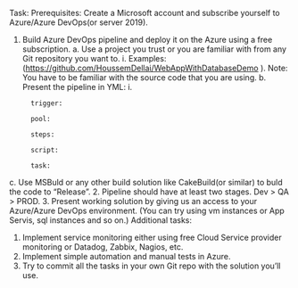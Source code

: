 Task: 
Prerequisites: 
Create a Microsoft account and subscribe yourself to Azure/Azure DevOps(or server 2019).

1.	Build Azure DevOps pipeline and deploy it on the Azure using a free subscription.
a.	Use a project you trust or you are familiar with from any Git repository you want to.
  i.	Examples: (https://github.com/HoussemDellai/WebAppWithDatabaseDemo ). Note: You have to be familiar with the source code that you are using.
  b.	Present the pipeline in YML:
      i.	
      
          trigger:

          pool:

          steps:

          script:

          task:
          
  c.	Use MSBuld or any other build solution like CakeBuild(or similar) to buld the code to “Release”.
2.	Pipeline should have at least two stages. Dev > QA > PROD.
3.	Present working solution by giving us an access to your Azure/Azure DevOps environment. (You can try using vm instances or App Servis, sql instances and so on.)
Additional tasks:
1.	Implement service monitoring either using free Cloud Service provider monitoring or Datadog, Zabbix, Nagios, etc.
2.	Implement simple automation and manual tests in Azure.
3.	Try to commit all the tasks in your own Git repo with the solution you’ll use.
